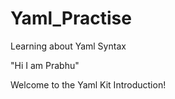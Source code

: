 # Yaml_Practise
Learning about Yaml Syntax 

"Hi I am Prabhu"

Welcome to the Yaml Kit Introduction!
